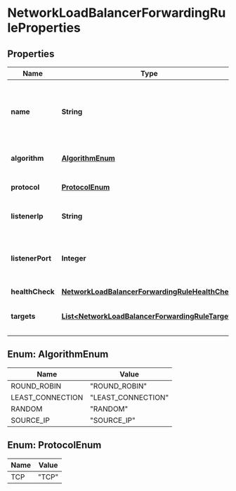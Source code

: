 

# NetworkLoadBalancerForwardingRuleProperties

## Properties

| Name | Type | Description | Notes |
| ------------ | ------------- | ------------- | ------------- |
| **name** | **String** | A name of that Network Load Balancer forwarding rule |  |
| **algorithm** | [**AlgorithmEnum**](#AlgorithmEnum) | Algorithm for the balancing. |  |
| **protocol** | [**ProtocolEnum**](#ProtocolEnum) | Protocol of the balancing. |  |
| **listenerIp** | **String** | Listening IP. (inbound) |  |
| **listenerPort** | **Integer** | Listening port number. (inbound) (range: 1 to 65535) |  |
| **healthCheck** | [**NetworkLoadBalancerForwardingRuleHealthCheck**](NetworkLoadBalancerForwardingRuleHealthCheck.md) |  |  [optional] |
| **targets** | [**List&lt;NetworkLoadBalancerForwardingRuleTarget&gt;**](NetworkLoadBalancerForwardingRuleTarget.md) | Array of items in that collection |  |



## Enum: AlgorithmEnum

| Name | Value |
| ---- | -----
| ROUND_ROBIN | &quot;ROUND_ROBIN&quot; |
| LEAST_CONNECTION | &quot;LEAST_CONNECTION&quot; |
| RANDOM | &quot;RANDOM&quot; |
| SOURCE_IP | &quot;SOURCE_IP&quot; |



## Enum: ProtocolEnum

| Name | Value |
| ---- | -----
| TCP | &quot;TCP&quot; |


